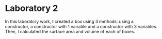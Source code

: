 
# Laboratory 2
In this laboratory work, I created a box using 3 methods: using a constructor, a constructor with 1 variable and a constructor with 3 variables. Then, I calculated the surface area and volume of each of boxes.
